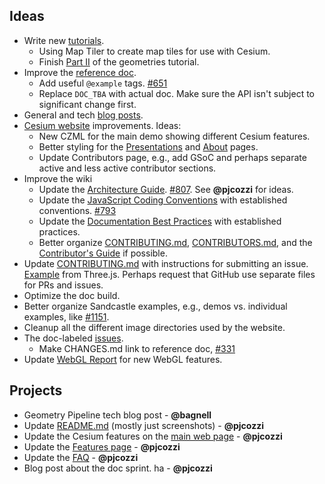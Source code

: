 ## Ideas

* Write new [tutorials](https://github.com/AnalyticalGraphicsInc/cesium/wiki/Tutorials-Details).
   * Using Map Tiler to create map tiles for use with Cesium.
   * Finish [Part II](https://github.com/AnalyticalGraphicsInc/cesium/wiki/Geometry-and-Appearances) of the geometries tutorial.
* Improve the [reference doc](http://cesiumjs.org/refdoc.html).
   * Add useful `@example` tags. [#651](https://github.com/AnalyticalGraphicsInc/cesium/issues/651)
   * Replace `DOC_TBA` with actual doc.  Make sure the API isn't subject to significant change first.
* General and tech [blog posts](http://cesiumjs.org/blog.html).
* [Cesium website](http://cesiumjs.org/index.html) improvements.  Ideas:
   * New CZML for the main demo showing different Cesium features.
   * Better styling for the [Presentations](http://cesiumjs.org/publications.html) and [About](http://cesiumjs.org/contributors.html) pages.
   * Update Contributors page, e.g., add GSoC and perhaps separate active and less active contributor sections.
* Improve the wiki
   * Update the [Architecture Guide](https://github.com/AnalyticalGraphicsInc/cesium/wiki/Architecture).  [#807](https://github.com/AnalyticalGraphicsInc/cesium/issues/807).  See **@pjcozzi** for ideas.
   * Update the [JavaScript Coding Conventions](https://github.com/AnalyticalGraphicsInc/cesium/wiki/JavaScript-Coding-Conventions) with established conventions.  [#793](https://github.com/AnalyticalGraphicsInc/cesium/issues/793)
   * Update the [Documentation Best Practices](https://github.com/AnalyticalGraphicsInc/cesium/wiki/Documentation-Best-Practices) with established practices.
   * Better organize [CONTRIBUTING.md](https://github.com/AnalyticalGraphicsInc/cesium/blob/master/CONTRIBUTING.md), [CONTRIBUTORS.md](https://github.com/AnalyticalGraphicsInc/cesium/blob/master/CONTRIBUTORS.md), and the [Contributor's Guide](https://github.com/AnalyticalGraphicsInc/cesium/wiki/Contributor%27s-Guide) if possible.
* Update [CONTRIBUTING.md](https://github.com/AnalyticalGraphicsInc/cesium/blob/master/CONTRIBUTING.md) with instructions for submitting an issue.  [Example](https://github.com/mrdoob/three.js/blob/master/CONTRIBUTING.md) from Three.js.  Perhaps request that GitHub use separate files for PRs and issues.
* Optimize the doc build.
* Better organize Sandcastle examples, e.g., demos vs. individual examples, like [#1151](https://github.com/AnalyticalGraphicsInc/cesium/pull/1151).
* Cleanup all the different image directories used by the website.
* The doc-labeled [issues](https://github.com/AnalyticalGraphicsInc/cesium/issues?direction=desc&labels=doc&page=1&sort=updated&state=open).
   * Make CHANGES.md link to reference doc, [#331](https://github.com/AnalyticalGraphicsInc/cesium/issues/331)
* Update [WebGL Report](http://webglreport.com/) for new WebGL features.

## Projects

* Geometry Pipeline tech blog post - **@bagnell**
* Update [README.md](https://github.com/AnalyticalGraphicsInc/cesium/blob/master/README.md) (mostly just screenshots) - **@pjcozzi**
* Update the Cesium features on the [main web page](http://cesiumjs.org/) - **@pjcozzi**
* Update the [Features page](http://cesiumjs.org/features.html) - **@pjcozzi**
* Update the [FAQ](http://cesiumjs.org/FAQ.html) - **@pjcozzi**
* Blog post about the doc sprint. ha - **@pjcozzi**